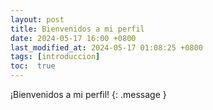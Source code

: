 ```yaml
---
layout: post
title: Bienvenidos a mi perfil
date: 2024-05-17 16:00 +0800
last_modified_at: 2024-05-17 01:08:25 +0800
tags: [introduccion]
toc:  true
---
```

¡Bienvenidos a mi perfil!
{: .message }

[^fn-sample_footnote]: Haz click aquí para regresar
